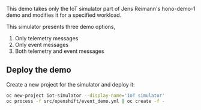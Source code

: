 This demo takes only the IoT simulator part of Jens Reimann's hono-demo-1 demo and modifies it for a specified workload. 

This simulator presents three demo options, 
1. Only telemetry messages
2. Only event messages
3. Both telemetry and event messages

## Deploy the demo

Create a new project for the simulator and deploy it:

~~~sh
oc new-project iot-simulator --display-name='IoT simulator'
oc process -f src/openshift/event_demo.yml | oc create -f -
~~~
